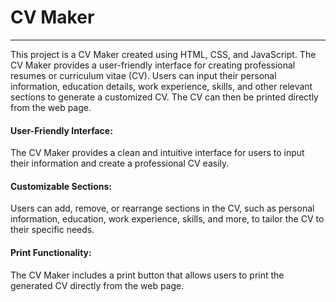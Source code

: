 <h1>CV Maker</h1>
<hr>
<p>This project is a CV Maker created using HTML, CSS, and JavaScript. The CV Maker provides a user-friendly interface for creating professional resumes or curriculum vitae (CV). Users can input their personal information, education details, work experience, skills, and other relevant sections to generate a customized CV. The CV can then be printed directly from the web page.</p>

<h4>User-Friendly Interface: </h4>
<p>The CV Maker provides a clean and intuitive interface for users to input their information and create a professional CV easily.</p>
<h4>Customizable Sections: </h4>
<p>Users can add, remove, or rearrange sections in the CV, such as personal information, education, work experience, skills, and more, to tailor the CV to their specific needs.</p>
<h4>Print Functionality: </h4>
<p>The CV Maker includes a print button that allows users to print the generated CV directly from the web page.</p>

